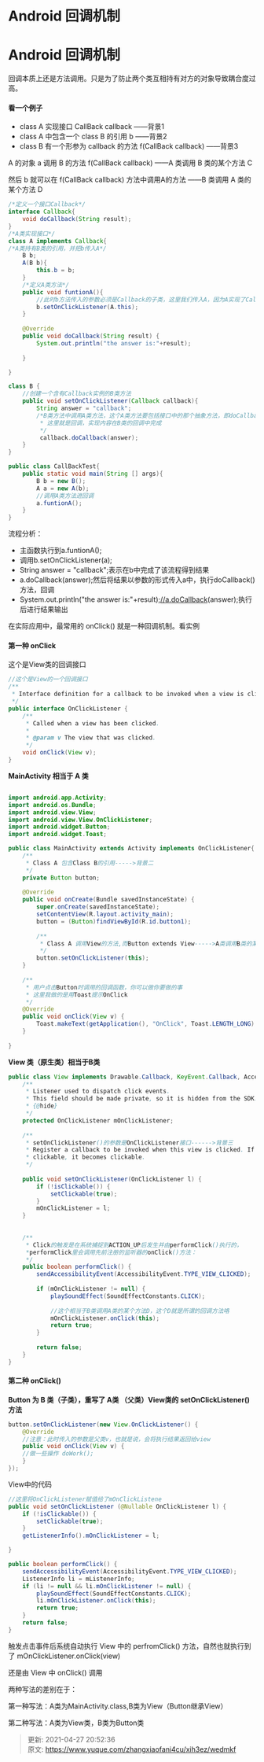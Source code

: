 # Android 回调机制

# Android 回调机制


回调本质上还是方法调用。只是为了防止两个类互相持有对方的对象导致耦合度过高。



#### 看一个例子


+ class A 实现接口 CallBack callback ——背景1
+ class A 中包含一个 class B 的引用 b ——背景2
+ class B 有一个形参为 callback 的方法 f(CallBack callback) ——背景3  
  
A 的对象 a 调用 B 的方法 f(CallBack callback) ——A 类调用 B 类的某个方法 C  
  
然后 b 就可以在 f(CallBack callback) 方法中调用A的方法 ——B 类调用 A 类的某个方法 D



```java
/*定义一个接口Callback*/
interface Callback{
    void doCallback(String result);
}
/*A类实现接口*/
class A implements Callback{
/*A类持有B类的引用，并把b传入A*/
    B b;
    A(B b){
        this.b = b;
    }
    /*定义A类方法*/
    public void funtionA(){
        //此时b方法传入的参数必须是Callback的子类，这里我们传入A，因为A实现了Callback
        b.setOnClickListener(A.this);
    }
    
    @Override
    public void doCallback(String result) {
        System.out.println("the answer is:"+result);
        
    }

}

class B {
    //创建一个含有Callback实例的B类方法
    public void setOnClickListener(Callback callback){
        String answer = "callback";
        /*B类方法中调用A类方法，这个A类方法要包括接口中的那个抽象方法，即doCallback(),并将所得结果作为参数传回A类中
         * 这里就是回调，实现内容在B类的回调中完成
         */
         callback.doCallback(answer);
    }
}

public class CallBackTest{
    public static void main(String [] args){
        B b = new B();
        A a = new A(b);
        //调用A类方法进回调
        a.funtionA();
    }
}
```



流程分析：



+ 主函数执行到a.funtionA();
+ 调用b.setOnClickListener(a);
+ String answer = "callback";表示在b中完成了该流程得到结果
+ a.doCallback(answer);然后将结果以参数的形式传入a中，执行doCallback()方法，回调
+ System.out.println("the answer is:"+result);[//a.doCallback](//a.doCallback)(answer);执行后进行结果输出



在实际应用中，最常用的 onClick() 就是一种回调机制。看实例



#### 第一种 onClick


这个是View类的回调接口



```java
//这个是View的一个回调接口  
/** 
 * Interface definition for a callback to be invoked when a view is clicked. 
 */  
public interface OnClickListener {  
    /** 
     * Called when a view has been clicked. 
     * 
     * @param v The view that was clicked. 
     */  
    void onClick(View v);  
}
```



**MainActivity 相当于 A 类**



```java

import android.app.Activity;  
import android.os.Bundle;  
import android.view.View;  
import android.view.View.OnClickListener;  
import android.widget.Button;  
import android.widget.Toast;  

public class MainActivity extends Activity implements OnClickListener{  
    /** 
     * Class A 包含Class B的引用----->背景二 
     */  
    private Button button;  
  
    @Override  
    public void onCreate(Bundle savedInstanceState) {  
        super.onCreate(savedInstanceState);  
        setContentView(R.layout.activity_main);  
        button = (Button)findViewById(R.id.button1);  
          
        /** 
         * Class A 调用View的方法,而Button extends View----->A类调用B类的某个方法 C 
         */  
        button.setOnClickListener(this);  
    }  
  
    /** 
     * 用户点击Button时调用的回调函数，你可以做你要做的事 
     * 这里我做的是用Toast提示OnClick 
     */  
    @Override  
    public void onClick(View v) {  
        Toast.makeText(getApplication(), "OnClick", Toast.LENGTH_LONG).show();  
    }  
  
}
```



**View 类（原生类）相当于B类**



```java
public class View implements Drawable.Callback, KeyEvent.Callback, AccessibilityEventSource {  
    /** 
     * Listener used to dispatch click events. 
     * This field should be made private, so it is hidden from the SDK. 
     * {@hide} 
     */  
    protected OnClickListener mOnClickListener;  
      
    /** 
     * setOnClickListener()的参数是OnClickListener接口------>背景三 
     * Register a callback to be invoked when this view is clicked. If this view is not 
     * clickable, it becomes clickable. 
     */  
      
    public void setOnClickListener(OnClickListener l) {  
        if (!isClickable()) {  
            setClickable(true);  
        }  
        mOnClickListener = l;  
    }  
      
      
    /** 
     * Click的触发是在系统捕捉到ACTION_UP后发生并由performClick()执行的，
     *performClick里会调用先前注册的监听器的onClick()方法：      
     */  
    public boolean performClick() {  
        sendAccessibilityEvent(AccessibilityEvent.TYPE_VIEW_CLICKED);  
  
        if (mOnClickListener != null) {  
            playSoundEffect(SoundEffectConstants.CLICK);  
              
            //这个相当于B类调用A类的某个方法D，这个D就是所谓的回调方法咯  
            mOnClickListener.onClick(this);  
            return true;  
        }  
  
        return false;  
    }  
}
```



#### 第二种 onClick()


**Button 为 B 类（子类），重写了 A类 （父类）View类的 setOnClickListener() 方法**



```java
button.setOnClickListener(new View.OnClickListener() {
    @Override 
    //注意：此时传入的参数是父类v，也就是说，会将执行结果返回给view
    public void onClick(View v) { 
    //做一些操作 doWork(); 
    }
});
```



View中的代码



```java
//这里将OnClickListener赋值给了mOnClickListene
public void setOnClickListener (@Nullable OnClickListener l) { 
    if (!isClickable()) { 
        setClickable(true); 
    } 
    getListenerInfo().mOnClickListener = l; 

}

public boolean performClick() { 
    sendAccessibilityEvent(AccessibilityEvent.TYPE_VIEW_CLICKED); 
    ListenerInfo li = mListenerInfo; 
    if (li != null && li.mOnClickListener != null) { 
        playSoundEffect(SoundEffectConstants.CLICK); 
        li.mOnClickListener.onClick(this);
        return true; 
    } 
    return false; 
}
```



触发点击事件后系统自动执行 View 中的 perfromClick() 方法，自然也就执行到了 mOnClickListener.onClick(view)



还是由 View 中 onClick() 调用



两种写法的差别在于：  
  
第一种写法：A类为MainActivity.class,B类为View（Button继承View）  
  
第二种写法：A类为View类，B类为Button类



> 更新: 2021-04-27 20:52:36  
> 原文: <https://www.yuque.com/zhangxiaofani4cu/xih3ez/wedmkf>
